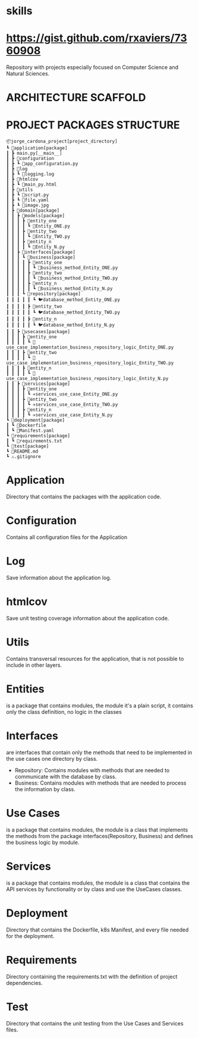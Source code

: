 # skills
# https://gist.github.com/rxaviers/7360908
Repository with projects especially focused on Computer Science and Natural Sciences.

# ARCHITECTURE SCAFFOLD
# PROJECT PACKAGES STRUCTURE
```
📦jorge_cardona_project[project_directory]
┗ 📂application[package]
┃ ┣ main.py[__main__]
┃ ┣ 📂configuration
┃ ┣ ┗ 🏩app_configuration.py
┃ ┣ 📂log
┃ ┣ ┗ 💬logging.log
┃ ┣ 📂htmlcov
┃ ┣ ┗ 📜main_py.html
┃ ┣ 📂utils
┃ ┣ ┗ 🐍script.py
┃ ┣ ┗ 🎰file.yaml
┃ ┣ ┗ 📜image.jpg
┃ ┣ 📂domain[package]
┃ ┃ ┣ 📂models[package]
┃ ┃ ┃ ┣ 📂entity_one
┃ ┃ ┃ ┃ ┗ 🐍Entity_ONE.py
┃ ┃ ┃ ┣ 📂entity_two
┃ ┃ ┃ ┃ ┗ 🐍Entity_TWO.py
┃ ┃ ┃ ┣ 📂entity_n
┃ ┃ ┃ ┃ ┗ 🐍Entity_N.py
┃ ┃ ┣ 📂interfaces[package]
┃ ┃ ┃ ┗ 📂business[package]
┃ ┃ ┃ ┃ ┣ 📂entity_one
┃ ┃ ┃ ┃ ┃ ┗ 🍄business_method_Entity_ONE.py
┃ ┃ ┃ ┃ ┣ 📂entity_two
┃ ┃ ┃ ┃ ┃ ┗ 🍄business_method_Entity_TWO.py
┃ ┃ ┃ ┃ ┣ 📂entity_n
┃ ┃ ┃ ┃ ┃ ┗ 🍄business_method_Entity_N.py
┃ ┃ ┃ ┗ 📂repository[package]
┃ ┃ ┃ ┃ ┃ ┗ 🐦database_method_Entity_ONE.py
┃ ┃ ┃ ┃ ┣ 📂entity_two
┃ ┃ ┃ ┃ ┃ ┗ 🐦database_method_Entity_TWO.py
┃ ┃ ┃ ┃ ┣ 📂entity_n
┃ ┃ ┃ ┃ ┃ ┗ 🐦database_method_Entity_N.py
┃ ┃ ┣ 📂usecases[package]
┃ ┃ ┃ ┣ 📂entity_one
┃ ┃ ┃ ┃ ┗ 🎎use_case_implementation_business_repository_logic_Entity_ONE.py
┃ ┃ ┃ ┣ 📂entity_two
┃ ┃ ┃ ┃ ┗ 🎎use_case_implementation_business_repository_logic_Entity_TWO.py
┃ ┃ ┃ ┣ 📂entity_n
┃ ┃ ┃ ┃ ┗ 🎎use_case_implementation_business_repository_logic_Entity_N.py
┃ ┃ ┣ 📂services[package]
┃ ┃ ┃ ┣ 📂entity_one
┃ ┃ ┃ ┃ ┗ ✈️services_use_case_Entity_ONE.py
┃ ┃ ┃ ┣ 📂entity_two
┃ ┃ ┃ ┃ ┗ ✈️services_use_case_Entity_TWO.py
┃ ┃ ┃ ┣ 📂entity_n
┃ ┃ ┃ ┃ ┗ ✈️services_use_case_Entity_N.py
┗ 📂deployment[package]
┃ ┗ 🐳Dockerfile
┃ ┗ 🎰Manifest.yaml
┗ 📂requirements[package]
┃ ┗ 📄requirements.txt
┗ 📂test[package]
┗ 📜README.md
┗ ⚠️.gitignore
```

# Application
Directory that contains the packages with the application code.

# Configuration
Contains all configuration files for the Application

# Log
Save information about the application log.

# htmlcov
Save unit testing coverage information about the application code.

# Utils
Contains transversal resources for the application, that is not possible to include in other layers.

# Entities
is a package that contains modules, the module it's a plain script, it contains only the class definition, no logic in the classes

# Interfaces
are interfaces that contain only the methods that need to be implemented in the use cases one directory by class.
- Repository: Contains modules with methods that are needed to communicate with the database by class.
- Business: Contains modules with methods that are needed to process the information by class.

# Use Cases
is a package that contains modules, the module is a class that implements the methods from the package interfaces(Repository, Business) and defines the business logic by module.

# Services
is a package that contains modules, the module is a class that contains the API services by functionality or by class and use the UseCases classes.

# Deployment
Directory that contains the Dockerfile, k8s Manifest, and every file needed for the deployment.

# Requirements
Directory containing the requirements.txt with the definition of project dependencies.

# Test
Directory that contains the unit testing from the Use Cases and Services files.